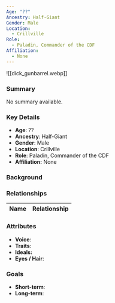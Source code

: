 ```yaml
---
Age: "??"
Ancestry: Half-Giant
Gender: Male
Location:
  - Crillville
Role:
  - Paladin, Commander of the CDF
Affiliation:
  - None
---
```


![[dick_gunbarrel.webp]]
### Summary
No summary available.

### Key Details
- **Age**: ??
- **Ancestry**: Half-Giant
- **Gender**: Male
- **Location**: Crillville
- **Role**: Paladin, Commander of the CDF
- **Affiliation:** None

### Background


### Relationships

| Name  | Relationship |
| ----- | ------------ |

### Attributes
- **Voice**:
- **Traits**:  
- **Ideals:**
- **Eyes / Hair**:  

### Goals
- **Short-term**:  
- **Long-term**:  
